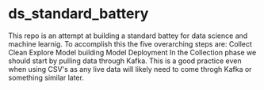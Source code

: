 # ds_standard_battery
This repo is an attempt at building a standard battey for data science and machine learnig. 
To accomplish this the five overarching steps are:
Collect
Clean
Explore
Model building
Model Deployment
In the Collection phase we should start by pulling data through Kafka. This is a good practice even when using CSV's as any live data will likely need to come throgh Kafka or something similar later.
